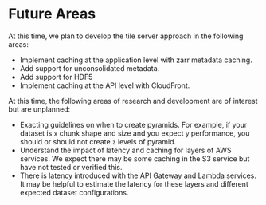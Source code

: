 # Future Areas

At this time, we plan to develop the tile server approach in the following areas:

* Implement caching at the application level with zarr metadata caching.
* Add support for unconsolidated metadata.
* Add support for HDF5
* Implement caching at the API level with CloudFront.

At this time, the following areas of research and development are of interest but are unplanned:

* Exacting guidelines on when to create pyramids. For example, if your dataset is `x` chunk shape and size and you expect `y` performance, you should or should not create `z` levels of pyramid.
* Understand the impact of latency and caching for layers of AWS services. We expect there may be some caching in the S3 service but have not tested or verified this.
* There is latency introduced with the API Gateway and Lambda services. It may be helpful to estimate the latency for these layers and different expected dataset configurations.
